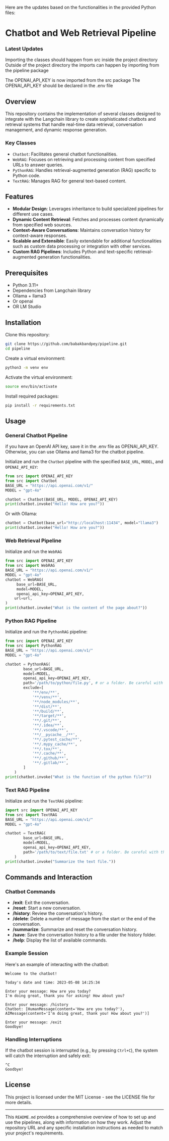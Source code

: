 Here are the updates based on the functionalities in the provided Python files:

# Chatbot and Web Retrieval Pipeline

### Latest Updates
Importing the classes should happen from src inside the project directory
Outside of the project directory the imports can happen by importing from the pipeline package

The OPENAI_API_KEY is now imported from the src package
The OPENAI_API_KEY should be declared in the .env file

## Overview

This repository contains the implementation of several classes designed to integrate with the Langchain library to create sophisticated chatbots and retrieval systems that handle real-time data retrieval, conversation management, and dynamic response generation.

### Key Classes
- `Chatbot`: Facilitates general chatbot functionalities.
- `WebRAG`: Focuses on retrieving and processing content from specified URLs to answer queries.
- `PythonRAG`: Handles retrieval-augmented generation (RAG) specific to Python code.
- `TextRAG`: Manages RAG for general text-based content.


## Features

- **Modular Design**: Leverages inheritance to build specialized pipelines for different use cases.
- **Dynamic Content Retrieval**: Fetches and processes content dynamically from specified web sources.
- **Context-Aware Conversations**: Maintains conversation history for context-aware responses.
- **Scalable and Extensible**: Easily extendable for additional functionalities such as custom data processing or integration with other services.
- **Custom RAG Pipelines**: Includes Python and text-specific retrieval-augmented generation functionalities.

## Prerequisites

- Python 3.11+
- Dependencies from Langchain library
- Ollama + llama3
- Or openai
- OR LM Studio

## Installation

Clone this repository:

```bash
git clone https://github.com/babakbandpey/pipeline.git
cd pipeline
```

Create a virtual environment:

```bash
python3 -m venv env
```

Activate the virtual environment:

```bash
source env/bin/activate
```

Install required packages:

```bash
pip install -r requirements.txt
```

## Usage

### General Chatbot Pipeline

if you have an OpenAI API key, save it in the .env file as OPENAI_API_KEY. Otherwise, you can use Ollama and llama3 for the chatbot pipeline.


Initialize and run the `Chatbot` pipeline with the specified `BASE_URL`, `MODEL`, and `OPENAI_API_KEY`:

```python
from src import OPENAI_API_KEY
from src import Chatbot
BASE_URL = "https://api.openai.com/v1/"
MODEL = "gpt-4o"

chatbot = Chatbot(BASE_URL, MODEL, OPENAI_API_KEY)
print(chatbot.invoke("Hello! How are you?"))
```

Or with Ollama:
```python
chatbot = Chatbot(base_url="http://localhost:11434", model="llama3")
print(chatbot.invoke("Hello! How are you?"))
```

### Web Retrieval Pipeline

Initialize and run the `WebRAG`

```python
from src import OPENAI_API_KEY
from src import WebRAG
BASE_URL = "https://api.openai.com/v1/"
MODEL = "gpt-4o"
chatbot = WebRAG(
     base_url=BASE_URL,
     model=MODEL,
     openai_api_key=OPENAI_API_KEY,
    url=url,
)
print(chatbot.invoke("What is the content of the page about?"))
```

### Python RAG Pipeline

Initialize and run the `PythonRAG` pipeline:

```python
from src import OPENAI_API_KEY
from src import PythonRAG
BASE_URL = "https://api.openai.com/v1/"
MODEL = "gpt-4o"

chatbot = PythonRAG(
        base_url=BASE_URL,
        model=MODEL,
        openai_api_key=OPENAI_API_KEY,
        path='/path/to/python/file.py', # or a folder. Be careful with the size of the folder
        exclude=[
            '**/env/**',
            '**/venv/**',
            '**/node_modules/**',
            '**/dist/**',
            '**/build/**',
            '**/target/**',
            '**/.git/**',
            '**/.idea/**',
            '**/.vscode/**',
            '**/__pycache__/**',
            '**/.pytest_cache/**',
            '**/.mypy_cache/**',
            '**/.tox/**',
            '**/.cache/**',
            '**/.github/**',
            '**/.gitlab/**',
        ]
    )
print(chatbot.invoke("What is the function of the python file?"))
```

### Text RAG Pipeline

Initialize and run the `TextRAG` pipeline:

```python
import src import OPENAI_API_KEY
from src import TextRAG
BASE_URL = "https://api.openai.com/v1/"
MODEL = "gpt-4o"

chatbot = TextRAG(
        base_url=BASE_URL,
        model=MODEL,
        openai_api_key=OPENAI_API_KEY,
        path='/path/to/text/file.txt' # or a folder. Be careful with the size of the folder
    )
print(chatbot.invoke("Summarize the text file."))
```

## Commands and Interaction

### Chatbot Commands

- **/exit**: Exit the conversation.
- **/reset**: Start a new conversation.
- **/history**: Review the conversation's history.
- **/delete**: Delete a number of message from the start or the end of the conversation.
- **/summarize**: Summarize and reset the conversation history.
- **/save**: Save the conversation history to a file under the history folder.
- **/help**: Display the list of available commands.


### Example Session

Here's an example of interacting with the chatbot:

```plaintext
Welcome to the chatbot!

Today's date and time: 2023-05-08 14:25:34

Enter your message: How are you today?
I'm doing great, thank you for asking! How about you?

Enter your message: /history
Chatbot: [HumanMessage(content='How are you today?'), AIMessage(content='I'm doing great, thank you! How about you?')]

Enter your message: /exit
Goodbye!
```

### Handling Interruptions

If the chatbot session is interrupted (e.g., by pressing `Ctrl+C`), the system will catch the interruption and safely exit:

```plaintext
^C
Goodbye!
```

## License

This project is licensed under the MIT License - see the LICENSE file for more details.

---

This `README.md` provides a comprehensive overview of how to set up and use the pipelines, along with information on how they work. Adjust the repository URL and any specific installation instructions as needed to match your project's requirements.
